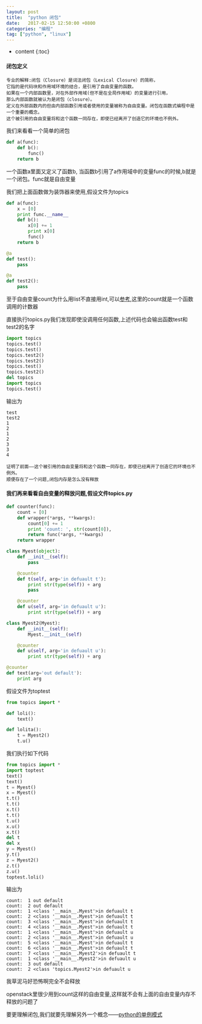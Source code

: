 ```yaml
---
layout: post
title:  "python 闭包"
date:   2017-02-15 12:50:00 +0800
categories: "编程"
tag: ["python", "linux"]
---
```


* content
{:toc}


#### 闭包定义

    专业的解释:闭包（Closure）是词法闭包（Lexical Closure）的简称，
    它指的是代码块和作用域环境的结合，是引用了自由变量的函数。
    如果在一个内部函数里，对在外部作用域(但不是在全局作用域）的变量进行引用，
    那么内部函数就被认为是闭包（closure）。
    定义在外部函数内的但由内部函数引用或者使用的变量被称为自由变量。闭包在函数式编程中是一个重要的概念。
    这个被引用的自由变量将和这个函数一同存在，即使已经离开了创造它的环境也不例外。

我们来看看一个简单的闭包

```python
def a(func):
    def b():
        func()
    return b

```

一个函数a里面又定义了函数b, 当函数b引用了a作用域中的变量func的时候,b就是一个闭包。func就是自由变量

我们把上面函数做为装饰器来使用,假设文件为topics

```python
def a(func):
    x = [0]
    print func.__name__
    def b():
        x[0] += 1
        print x[0]
        func()
    return b

@a
def test():
    pass

@a
def test2():
    pass
```

至于自由变量count为什么用list不直接用int,可以[参考](http://blog.csdn.net/virtual_func/article/details/50551076),这里的count就是一个函数调用的计数器

直接执行topics.py我们发现即使没调用任何函数,上述代码也会输出函数test和test2的名字

```python
import topics
topics.test()
topics.test()
topics.test2()
topics.test2()
topics.test()
topics.test2()
del topics
import topics
topics.test()
```

输出为

```text
test
test2
1
2
1
2
3
3
4
```

    证明了前面——这个被引用的自由变量将和这个函数一同存在，即使已经离开了创造它的环境也不例外。
    顺便存在了一个问题,闭包内存是怎么没有释放

#### 我们再来看看自由变量的释放问题,假设文件topics.py

```python
def counter(func):
    count = [0]
    def wrapper(*args, **kwargs):
        count[0] += 1
        print 'count: ', str(count[0]),
        return func(*args, **kwargs)
    return wrapper

class Myest(object):
    def __init__(self):
        pass

    @counter
    def t(self, arg='in defuault t'):
        print str(type(self)) + arg
        pass

    @counter
    def u(self, arg='in defuault u'):
        print str(type(self)) + arg

class Myest2(Myest):
    def __init__(self):
        Myest.__init__(self)

    @counter
    def u(self, arg='in defuault u'):
        print str(type(self)) + arg

@counter
def text(arg='out default'):
    print arg

```

假设文件为toptest

```python
from topics import *

def loli():
    text()

def lolita():
    t = Myest2()
    t.u()
```

我们执行如下代码

```python
from topics import *
import toptest
text()
text()
t = Myest()
x = Myest()
t.t()
t.t()
x.t()
t.t()
t.u()
x.u()
x.t()
del t
del x
y = Myest()
y.t()
z = Myest2()
z.t()
z.u()
toptest.loli()
```

输出为

```text
count:  1 out default
count:  2 out default
count:  1 <class '__main__.Myest'>in defuault t
count:  2 <class '__main__.Myest'>in defuault t
count:  3 <class '__main__.Myest'>in defuault t
count:  4 <class '__main__.Myest'>in defuault t
count:  1 <class '__main__.Myest'>in defuault u
count:  2 <class '__main__.Myest'>in defuault u
count:  5 <class '__main__.Myest'>in defuault t
count:  6 <class '__main__.Myest'>in defuault t
count:  7 <class '__main__.Myest2'>in defuault t
count:  1 <class '__main__.Myest2'>in defuault u
count:  3 out default
count:  2 <class 'topics.Myest2'>in defuault u
```

我草泥马好恐怖啊完全不会释放

openstack里很少用到count这样的自由变量,这样就不会有上面的自由变量内存不释放的问题了

要更理解闭包,我们就要先理解另外一个概念——[python的单例模式](http://www.lolizeppelin.com/2017/03/06/python-singleton/)

